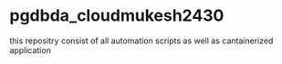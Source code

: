 # pgdbda_cloudmukesh2430
this repositry consist of all automation scripts as well as cantainerized application
